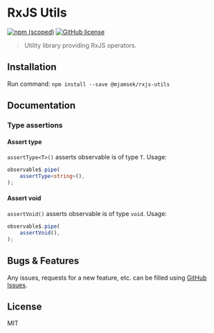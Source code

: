 # RxJS Utils
[![npm (scoped)](https://img.shields.io/npm/v/@mjamsek/rxjs-utils)](https://www.npmjs.com/package/@mjamsek/rxjs-utils)
[![GitHub license](https://img.shields.io/github/license/Jamsek-m/prog-lib-rxjs)](https://github.com/Jamsek-m/prog-lib-rxjs/blob/master/LICENSE)
> Utility library providing RxJS operators.

## Installation

Run command: `npm install --save @mjamsek/rxjs-utils`

## Documentation

### Type assertions

#### Assert type

`assertType<T>()` asserts observable is of type `T`. Usage:

```typescript
observable$.pipe(
    assertType<string>(),
);
```

#### Assert void

`assertVoid()` asserts observable is of type `void`. Usage:

```typescript
observable$.pipe(
    assertVoid(),
);
```

## Bugs & Features

Any issues, requests for a new feature, etc. can be filled using [GitHub Issues](https://github.com/Jamsek-m/ts-prog-utils/issues).

## License

MIT
